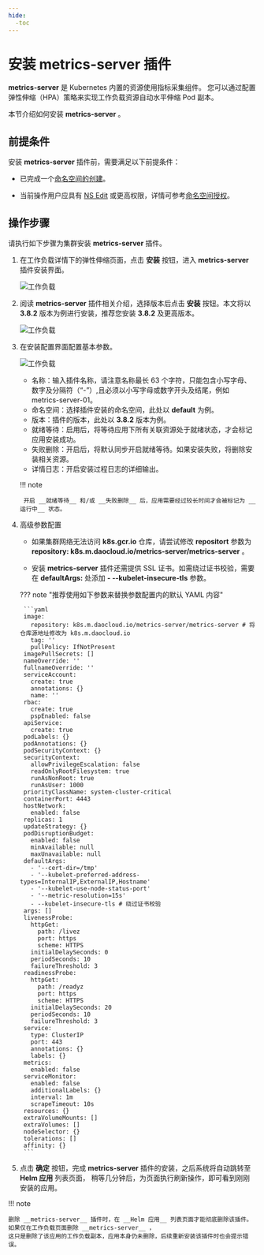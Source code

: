 ```yaml
---
hide:
  -toc
---
```


# 安装 metrics-server 插件

__metrics-server__ 是 Kubernetes 内置的资源使用指标采集组件。
您可以通过配置弹性伸缩（HPA）策略来实现工作负载资源自动水平伸缩 Pod 副本。

本节介绍如何安装 __metrics-server__ 。

## 前提条件

安装 __metrics-server__ 插件前，需要满足以下前提条件：

- 已完成一个[命名空间的创建](../namespaces/createns.md)。

- 当前操作用户应具有 [NS Edit](../permissions/permission-brief.md#ns-edit) 或更高权限，详情可参考[命名空间授权](../namespaces/createns.md)。

## 操作步骤

请执行如下步骤为集群安装 __metrics-server__ 插件。

1. 在工作负载详情下的弹性伸缩页面，点击 __安装__ 按钮，进入 __metrics-server__ 插件安装界面。

    ![工作负载](https://docs.daocloud.io/daocloud-docs-images/docs/kpanda/images/createScale04.png)

2. 阅读 __metrics-server__ 插件相关介绍，选择版本后点击 __安装__ 按钮。本文将以 __3.8.2__ 版本为例进行安装，推荐您安装 __3.8.2__ 及更高版本。

    ![工作负载](https://docs.daocloud.io/daocloud-docs-images/docs/kpanda/images/createScale05.png)

3. 在安装配置界面配置基本参数。

    ![工作负载](https://docs.daocloud.io/daocloud-docs-images/docs/kpanda/images/createScale06.png)

    - 名称：输入插件名称，请注意名称最长 63 个字符，只能包含小写字母、数字及分隔符（“-”）,且必须以小写字母或数字开头及结尾，例如 metrics-server-01。
    - 命名空间：选择插件安装的命名空间，此处以 __default__ 为例。
    - 版本：插件的版本，此处以 __3.8.2__ 版本为例。
    - 就绪等待：启用后，将等待应用下所有关联资源处于就绪状态，才会标记应用安装成功。
    - 失败删除：开启后，将默认同步开启就绪等待。如果安装失败，将删除安装相关资源。
    - 详情日志：开启安装过程日志的详细输出。

    !!! note

        开启 __就绪等待__ 和/或 __失败删除__ 后，应用需要经过较长时间才会被标记为 __运行中__ 状态。

4. 高级参数配置

    - 如果集群网络无法访问 __k8s.gcr.io__ 仓库，请尝试修改 __repositort__ 参数为 __repository: k8s.m.daocloud.io/metrics-server/metrics-server__ 。

    - 安装 __metrics-server__ 插件还需提供 SSL 证书。如需绕过证书校验，需要在 __defaultArgs:__ 处添加 __- --kubelet-insecure-tls__ 参数。

    ??? note "推荐使用如下参数来替换参数配置内的默认 YAML 内容"

        ```yaml
        image:
          repository: k8s.m.daocloud.io/metrics-server/metrics-server # 将仓库源地址修改为 k8s.m.daocloud.io
          tag: ''
          pullPolicy: IfNotPresent
        imagePullSecrets: []
        nameOverride: ''
        fullnameOverride: ''
        serviceAccount:
          create: true
          annotations: {}
          name: ''
        rbac:
          create: true
          pspEnabled: false
        apiService:
          create: true
        podLabels: {}
        podAnnotations: {}
        podSecurityContext: {}
        securityContext:
          allowPrivilegeEscalation: false
          readOnlyRootFilesystem: true
          runAsNonRoot: true
          runAsUser: 1000
        priorityClassName: system-cluster-critical
        containerPort: 4443
        hostNetwork:
          enabled: false
        replicas: 1
        updateStrategy: {}
        podDisruptionBudget:
          enabled: false
          minAvailable: null
          maxUnavailable: null
        defaultArgs:
          - '--cert-dir=/tmp'
          - '--kubelet-preferred-address-types=InternalIP,ExternalIP,Hostname'
          - '--kubelet-use-node-status-port'
          - '--metric-resolution=15s'
          - --kubelet-insecure-tls # 绕过证书校验
        args: []
        livenessProbe:
          httpGet:
            path: /livez
            port: https
            scheme: HTTPS
          initialDelaySeconds: 0
          periodSeconds: 10
          failureThreshold: 3
        readinessProbe:
          httpGet:
            path: /readyz
            port: https
            scheme: HTTPS
          initialDelaySeconds: 20
          periodSeconds: 10
          failureThreshold: 3
        service:
          type: ClusterIP
          port: 443
          annotations: {}
          labels: {}
        metrics:
          enabled: false
        serviceMonitor:
          enabled: false
          additionalLabels: {}
          interval: 1m
          scrapeTimeout: 10s
        resources: {}
        extraVolumeMounts: []
        extraVolumes: []
        nodeSelector: {}
        tolerations: []
        affinity: {}
        ```

5. 点击 __确定__ 按钮，完成 __metrics-server__ 插件的安装，之后系统将自动跳转至 __Helm 应用__ 列表页面，
   稍等几分钟后，为页面执行刷新操作，即可看到刚刚安装的应用。

!!! note

    删除 __metrics-server__ 插件时，在 __Helm 应用__ 列表页面才能彻底删除该插件。如果仅在工作负载页面删除 __metrics-server__ ，
    这只是删除了该应用的工作负载副本，应用本身仍未删除，后续重新安装该插件时也会提示错误。
